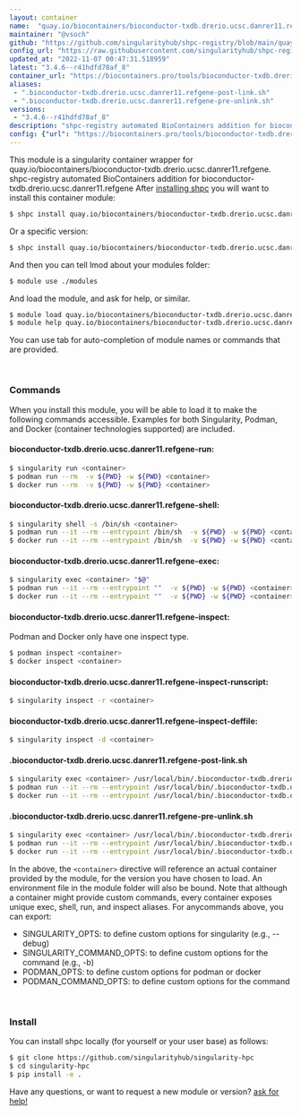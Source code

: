 ```yaml
---
layout: container
name:  "quay.io/biocontainers/bioconductor-txdb.drerio.ucsc.danrer11.refgene"
maintainer: "@vsoch"
github: "https://github.com/singularityhub/shpc-registry/blob/main/quay.io/biocontainers/bioconductor-txdb.drerio.ucsc.danrer11.refgene/container.yaml"
config_url: "https://raw.githubusercontent.com/singularityhub/shpc-registry/main/quay.io/biocontainers/bioconductor-txdb.drerio.ucsc.danrer11.refgene/container.yaml"
updated_at: "2022-11-07 00:47:31.518959"
latest: "3.4.6--r41hdfd78af_8"
container_url: "https://biocontainers.pro/tools/bioconductor-txdb.drerio.ucsc.danrer11.refgene"
aliases:
 - ".bioconductor-txdb.drerio.ucsc.danrer11.refgene-post-link.sh"
 - ".bioconductor-txdb.drerio.ucsc.danrer11.refgene-pre-unlink.sh"
versions:
 - "3.4.6--r41hdfd78af_8"
description: "shpc-registry automated BioContainers addition for bioconductor-txdb.drerio.ucsc.danrer11.refgene"
config: {"url": "https://biocontainers.pro/tools/bioconductor-txdb.drerio.ucsc.danrer11.refgene", "maintainer": "@vsoch", "description": "shpc-registry automated BioContainers addition for bioconductor-txdb.drerio.ucsc.danrer11.refgene", "latest": {"3.4.6--r41hdfd78af_8": "sha256:8cfe1b1a0dc4132e79ec2066dbdb56502cda06e252b2fbb85022b4c109e0cc6d"}, "tags": {"3.4.6--r41hdfd78af_8": "sha256:8cfe1b1a0dc4132e79ec2066dbdb56502cda06e252b2fbb85022b4c109e0cc6d"}, "docker": "quay.io/biocontainers/bioconductor-txdb.drerio.ucsc.danrer11.refgene", "aliases": {".bioconductor-txdb.drerio.ucsc.danrer11.refgene-post-link.sh": "/usr/local/bin/.bioconductor-txdb.drerio.ucsc.danrer11.refgene-post-link.sh", ".bioconductor-txdb.drerio.ucsc.danrer11.refgene-pre-unlink.sh": "/usr/local/bin/.bioconductor-txdb.drerio.ucsc.danrer11.refgene-pre-unlink.sh"}}
---
```


This module is a singularity container wrapper for quay.io/biocontainers/bioconductor-txdb.drerio.ucsc.danrer11.refgene.
shpc-registry automated BioContainers addition for bioconductor-txdb.drerio.ucsc.danrer11.refgene
After [installing shpc](#install) you will want to install this container module:


```bash
$ shpc install quay.io/biocontainers/bioconductor-txdb.drerio.ucsc.danrer11.refgene
```

Or a specific version:

```bash
$ shpc install quay.io/biocontainers/bioconductor-txdb.drerio.ucsc.danrer11.refgene:3.4.6--r41hdfd78af_8
```

And then you can tell lmod about your modules folder:

```bash
$ module use ./modules
```

And load the module, and ask for help, or similar.

```bash
$ module load quay.io/biocontainers/bioconductor-txdb.drerio.ucsc.danrer11.refgene/3.4.6--r41hdfd78af_8
$ module help quay.io/biocontainers/bioconductor-txdb.drerio.ucsc.danrer11.refgene/3.4.6--r41hdfd78af_8
```

You can use tab for auto-completion of module names or commands that are provided.

<br>

### Commands

When you install this module, you will be able to load it to make the following commands accessible.
Examples for both Singularity, Podman, and Docker (container technologies supported) are included.

#### bioconductor-txdb.drerio.ucsc.danrer11.refgene-run:

```bash
$ singularity run <container>
$ podman run --rm  -v ${PWD} -w ${PWD} <container>
$ docker run --rm  -v ${PWD} -w ${PWD} <container>
```

#### bioconductor-txdb.drerio.ucsc.danrer11.refgene-shell:

```bash
$ singularity shell -s /bin/sh <container>
$ podman run --it --rm --entrypoint /bin/sh  -v ${PWD} -w ${PWD} <container>
$ docker run --it --rm --entrypoint /bin/sh  -v ${PWD} -w ${PWD} <container>
```

#### bioconductor-txdb.drerio.ucsc.danrer11.refgene-exec:

```bash
$ singularity exec <container> "$@"
$ podman run --it --rm --entrypoint ""  -v ${PWD} -w ${PWD} <container> "$@"
$ docker run --it --rm --entrypoint ""  -v ${PWD} -w ${PWD} <container> "$@"
```

#### bioconductor-txdb.drerio.ucsc.danrer11.refgene-inspect:

Podman and Docker only have one inspect type.

```bash
$ podman inspect <container>
$ docker inspect <container>
```

#### bioconductor-txdb.drerio.ucsc.danrer11.refgene-inspect-runscript:

```bash
$ singularity inspect -r <container>
```

#### bioconductor-txdb.drerio.ucsc.danrer11.refgene-inspect-deffile:

```bash
$ singularity inspect -d <container>
```


#### .bioconductor-txdb.drerio.ucsc.danrer11.refgene-post-link.sh

```bash
$ singularity exec <container> /usr/local/bin/.bioconductor-txdb.drerio.ucsc.danrer11.refgene-post-link.sh
$ podman run --it --rm --entrypoint /usr/local/bin/.bioconductor-txdb.drerio.ucsc.danrer11.refgene-post-link.sh   -v ${PWD} -w ${PWD} <container> -c " $@"
$ docker run --it --rm --entrypoint /usr/local/bin/.bioconductor-txdb.drerio.ucsc.danrer11.refgene-post-link.sh   -v ${PWD} -w ${PWD} <container> -c " $@"
```


#### .bioconductor-txdb.drerio.ucsc.danrer11.refgene-pre-unlink.sh

```bash
$ singularity exec <container> /usr/local/bin/.bioconductor-txdb.drerio.ucsc.danrer11.refgene-pre-unlink.sh
$ podman run --it --rm --entrypoint /usr/local/bin/.bioconductor-txdb.drerio.ucsc.danrer11.refgene-pre-unlink.sh   -v ${PWD} -w ${PWD} <container> -c " $@"
$ docker run --it --rm --entrypoint /usr/local/bin/.bioconductor-txdb.drerio.ucsc.danrer11.refgene-pre-unlink.sh   -v ${PWD} -w ${PWD} <container> -c " $@"
```



In the above, the `<container>` directive will reference an actual container provided
by the module, for the version you have chosen to load. An environment file in the
module folder will also be bound. Note that although a container
might provide custom commands, every container exposes unique exec, shell, run, and
inspect aliases. For anycommands above, you can export:

 - SINGULARITY_OPTS: to define custom options for singularity (e.g., --debug)
 - SINGULARITY_COMMAND_OPTS: to define custom options for the command (e.g., -b)
 - PODMAN_OPTS: to define custom options for podman or docker
 - PODMAN_COMMAND_OPTS: to define custom options for the command

<br>

### Install

You can install shpc locally (for yourself or your user base) as follows:

```bash
$ git clone https://github.com/singularityhub/singularity-hpc
$ cd singularity-hpc
$ pip install -e .
```

Have any questions, or want to request a new module or version? [ask for help!](https://github.com/singularityhub/singularity-hpc/issues)